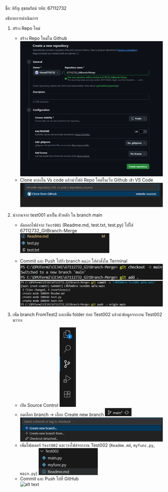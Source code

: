 ชื่อ: หิรัญ สุขสมรัตน์
รหัส: 67112732

อธิบายการดำเนินการ
1. สร้าง Repo ใหม่ 
    - สร้าง Repo ใหม่ใน Github
    ![alt text](1.png)
    - Clone มาลงใน Vs code แล้วนำไฟล์ Repo ใหม่ในเว็บ Github เข้า VS Code
    ![alt text](2.png)

2. นำงานจาก test001 มาเป็น ตัวหลัก ใน branch main
    - คัดลอกไฟล์จาก `Test001` (Readme.md, test.txt, test.py) ไปใส่ 67112732_GitBranch-Merge
    ![alt text](3.png)
    
    - Commit และ Push ไปยัง branch `main` ใส่คำสั่งใน Terminal
    ![alt text](4.png)![alt text](5.png)

3. เพิ่ม branch FromTest2  และเพิ่ม folder ย่อย Test002 แล้วนำข้อมูลจากงาน Test002 มาวาง
    - เปิด Source Control
    ![alt text](6.png)
    - กดเลือก branch → เลือก Create new branch ![alt text](7.png)
    ![alt text](8.png)
    - เพิ่มโฟลเดอร์ `Test002` และวางไฟล์จากงาน Test002 (`Readme.md`, `myfunc.py`, `main.py`)
    ![alt text](9.png)
    - Commit และ Push ไปที่ GitHub  
    ![alt text](10png)